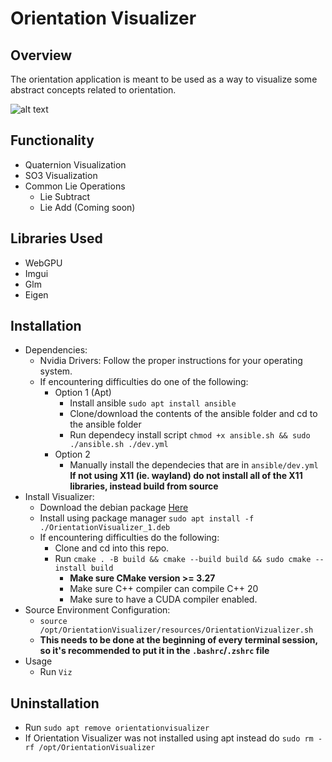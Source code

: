 # Orientation Visualizer
## Overview
The orientation application is meant to be used as a way to visualize some abstract concepts related to orientation.

![alt text](https://github.com/jbrhm/WebGPUTutorial/blob/main/data/orientation.png?raw=true)

## Functionality
- Quaternion Visualization
- SO3 Visualization
- Common Lie Operations
  - Lie Subtract
  - Lie Add (Coming soon)

## Libraries Used
- WebGPU
- Imgui
- Glm
- Eigen

## Installation
- Dependencies:
  - Nvidia Drivers: Follow the proper instructions for your operating system.
  - If encountering difficulties do one of the following:
    - Option 1 (Apt)
      - Install ansible `sudo apt install ansible`
      - Clone/download the contents of the ansible folder and cd to the ansible folder
      - Run dependecy install script `chmod +x ansible.sh && sudo ./ansible.sh ./dev.yml`
    - Option 2
      - Manually install the dependecies that are in `ansible/dev.yml` **If not using X11 (ie. wayland) do not install all of the X11 libraries, instead build from source**
- Install Visualizer:
  - Download the debian package [Here](https://github.com/jbrhm/WebGPUTutorial/raw/main/packages/OrientationVisualizer_1.deb)
  - Install using package manager `sudo apt install -f ./OrientationVisualizer_1.deb`
  - If encountering difficulties do the following:
    - Clone and cd into this repo.
    - Run `cmake . -B build && cmake --build build && sudo cmake --install build`
      - **Make sure CMake version >= 3.27**
      - Make sure C++ compiler can compile C++ 20
      - Make sure to have a CUDA compiler enabled.
- Source Environment Configuration:
  - `source /opt/OrientationVisualizer/resources/OrientationVizualizer.sh`
  - **This needs to be done at the beginning of every terminal session, so it's recommended to put it in the `.bashrc`/`.zshrc` file**
- Usage
  - Run `Viz`

## Uninstallation
- Run `sudo apt remove orientationvisualizer`
- If Orientation Visualizer was not installed using apt instead do `sudo rm -rf /opt/OrientationVisualizer`
